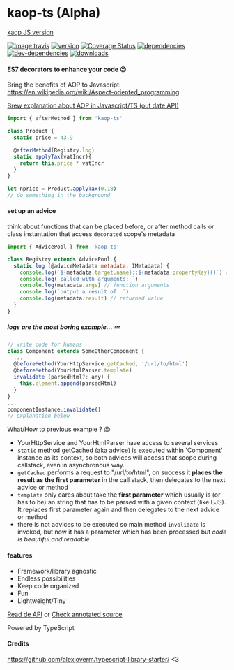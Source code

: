 # kaop-ts (Alpha)

[kaop JS version](https://github.com/k1r0s/kaop)

[![Image travis](https://travis-ci.org/k1r0s/kaop-ts.svg?branch=master)](https://travis-ci.org/k1r0s/)
[![version](https://img.shields.io/npm/v/kaop-ts.svg)](https://www.npmjs.com/package/kaop/)
[![Coverage Status](https://coveralls.io/repos/github/k1r0s/kaop-ts/badge.svg?branch=master)](https://coveralls.io/github/k1r0s/kaop-ts)
[![dependencies](https://david-dm.org/k1r0s/kaop-ts/status.svg)](https://david-dm.org/k1r0s/kaop/status.svg)
[![dev-dependencies](https://david-dm.org/k1r0s/kaop-ts/dev-status.svg)](https://www.npmjs.com/package/kaop)
[![downloads](https://img.shields.io/npm/dm/kaop-ts.svg)](https://www.npmjs.com/package/kaop)

#### ES7 decorators to enhance your code :wink:

Bring the benefits of AOP to Javascript: https://en.wikipedia.org/wiki/Aspect-oriented_programming

[Brew explanation about AOP in Javascript/TS (out date API)](https://k1r0s.github.io/aop-intro/)

```javascript
import { afterMethod } from 'kaop-ts'

class Product {
  static price = 43.9

  @afterMethod(Registry.log)
  static applyTax(vatIncr){
    return this.price * vatIncr
  }
}

let nprice = Product.applyTax(0.18)
// do something in the background
```

#### set up an advice
think about functions that can be placed before, or after method calls or class instantation that access `decorated` scope's metadata
```javascript
import { AdvicePool } from 'kaop-ts'

class Registry extends AdvicePool {
  static log (@adviceMetadata metadata: IMetadata) {
    console.log(`${metadata.target.name}::${metadata.propertyKey}()`) // class and method name
    console.log(`called with arguments: `)
    console.log(metadata.args) // function arguments
    console.log(`output a result of: `)
    console.log(metadata.result) // returned value
  }
}
```

##### logs are the most boring example... :zzz:

```javascript
// write code for humans
class Component extends SomeOtherComponent {
  ...
  @beforeMethod(YourHttpService.getCached, '/url/to/html')
  @beforeMethod(YourHtmlParser.template)
  invalidate (parsedHtml?: any) {
    this.element.append(parsedHtml)
  }
}
...
componentInstance.invalidate()
// explanation below
```
What/How to previous example ? :scream:

- YourHttpService and YourHtmlParser have access to several services
- `static` method getCached (aka advice) is executed within 'Component' instance as its context, so both advices will access that scope during callstack, even in asynchronous way.
- `getCached` performs a request to "/url/to/html", on success it **places the result as the first parameter** in the call stack, then delegates to the next advice or method
- `template` only cares about take the **first parameter** which usually is (or has to be) an string that has to be parsed with a given context (like EJS). It replaces first parameter again and then delegates to the next advice or method
- there is not advices to be executed so main method `invalidate` is invoked, but now it has a parameter which has been processed but *code is beautiful and readable*

#### features

- Framework/library agnostic
- Endless possibilities
- Keep code organized
- Fun
- Lightweight/Tiny

[Read de API](/docs/API.md) or [Check annotated source](https://k1r0s.github.io/kaop-ts/)

Powered by TypeScript

#### Credits

https://github.com/alexjoverm/typescript-library-starter/ <3
